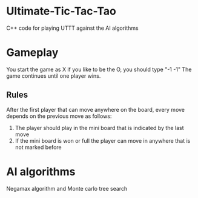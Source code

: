 # Ultimate-Tic-Tac-Tao
C++ code for playing UTTT against the AI algorithms

# Gameplay
You start the game as X if you like to be the O, you should type "-1 -1"
The game continues until one player wins.
## Rules
After the first player that can move anywhere on the board, every move depends on the previous move as follows:
1. The player should play in the mini board that is indicated by the last move
2. If the mini board is won or full the player can move in anywhere that is not marked before

# AI algorithms
Negamax algorithm and Monte carlo tree search
